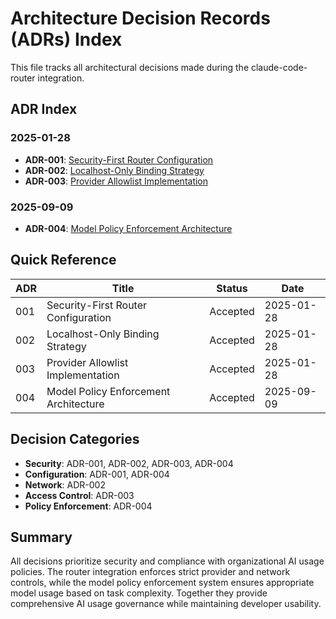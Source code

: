 # Architecture Decision Records (ADRs) Index

This file tracks all architectural decisions made during the claude-code-router integration.

## ADR Index

### 2025-01-28
- **ADR-001**: [Security-First Router Configuration](adr/001-security-first-router-config.md)
- **ADR-002**: [Localhost-Only Binding Strategy](adr/002-localhost-only-binding.md)
- **ADR-003**: [Provider Allowlist Implementation](adr/003-provider-allowlist.md)

### 2025-09-09
- **ADR-004**: [Model Policy Enforcement Architecture](adr/004-model-policy-enforcement-architecture.md)

## Quick Reference

| ADR | Title | Status | Date |
|-----|-------|--------|------|
| 001 | Security-First Router Configuration | Accepted | 2025-01-28 |
| 002 | Localhost-Only Binding Strategy | Accepted | 2025-01-28 |
| 003 | Provider Allowlist Implementation | Accepted | 2025-01-28 |
| 004 | Model Policy Enforcement Architecture | Accepted | 2025-09-09 |

## Decision Categories

- **Security**: ADR-001, ADR-002, ADR-003, ADR-004
- **Configuration**: ADR-001, ADR-004
- **Network**: ADR-002
- **Access Control**: ADR-003
- **Policy Enforcement**: ADR-004

## Summary

All decisions prioritize security and compliance with organizational AI usage policies. The router integration enforces strict provider and network controls, while the model policy enforcement system ensures appropriate model usage based on task complexity. Together they provide comprehensive AI usage governance while maintaining developer usability.
